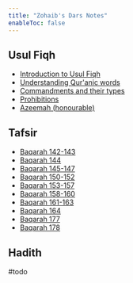 ```yaml
---
title: "Zohaib's Dars Notes"
enableToc: false
---
```

## Usul Fiqh
- [Introduction to Usul Fiqh](Usul%20Fiqh/Introduction%20to%20Usul%20Fiqh.md)
- [Understanding Qur'anic words](Usul%20Fiqh/Quranic%20words/Understanding%20Qur'anic%20words.md)
- [Commandments and their types](Usul%20Fiqh/Commandments/Commandments%20and%20their%20types.md)
- [Prohibitions](Usul%20Fiqh/Prohibitions/Prohibitions.md)
- [Azeemah (honourable)](Usul%20Fiqh/Commandments/Azeemah%20(honourable).md)

## Tafsir
- [Baqarah 142-143](Quran/Baqarah%20142-143.md)
- [Baqarah 144](Quran/Baqarah%20144.md)
- [Baqarah 145-147](Quran/Baqarah%20145-147.md)
- [Baqarah 150-152](Quran/Baqarah%20150-152.md)
- [Baqarah 153-157](Quran/Baqarah%20153-157.md)
- [Baqarah 158-160](Quran/Baqarah%20158-160.md)
- [Baqarah 161-163](Quran/Baqarah%20161-163.md)
- [Baqarah 164](Quran/Baqarah%20164.md)
- [Baqarah 177](Quran/Baqarah%20177.md)
- [Baqarah 178](Quran/Baqarah%20178.md)

## Hadith
#todo 
